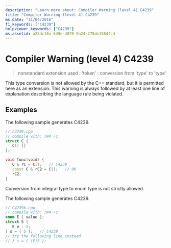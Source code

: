 ```yaml
---
description: "Learn more about: Compiler Warning (level 4) C4239"
title: "Compiler Warning (level 4) C4239"
ms.date: "11/04/2016"
f1_keywords: ["C4239"]
helpviewer_keywords: ["C4239"]
ms.assetid: a23dc16a-649e-4870-9a24-275de1584fcd
---
```

# Compiler Warning (level 4) C4239

> nonstandard extension used : 'token' : conversion from 'type' to 'type'

This type conversion is not allowed by the C++ standard, but it is permitted here as an extension. This warning is always followed by at least one line of explanation describing the language rule being violated.

## Examples

The following sample generates C4239.

```cpp
// C4239.cpp
// compile with: /W4 /c
struct C {
   C() {}
};

void func(void) {
   C & rC = C();   // C4239
   const C & rC2 = C();   // OK
   rC2;
}
```

Conversion from integral type to enum type is not strictly allowed.

The following sample generates C4239.

```cpp
// C4239b.cpp
// compile with: /W4 /c
enum E { value };
struct S {
   E e : 2;
} s = { 5 };   // C4239
// try the following line instead
// } s = { (E)5 };
```
